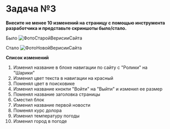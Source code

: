 # Задача №3
**Внесите не менее 10 изменений на страницу с помощью инструмента разработчика и представьте скриншоты было/стало.**

Было
![ФотоСтаройВерисииСайта](/images/TheOriginalVersion.png)

Стало
![ФотоНовойВерисииСайта](/images/ModifiedVersionOfTheSite.png)

**Список изменений**
1. Изменил название в блоке навигации по сайту с "Ролики" на "Шарики"
2. Изменил цвет текста в навигации на красный
3. Поменял цвет в поисковике 
4. Изменил название кнокпи "Войти" на "Выйти" и изменил ее размер
5. Поменял название заголовка страницы
6. Сместил блок
7. Изменил название первой новости
8. Поменял курс долора
9. Изменил температуру погоды
10. Изменил город в погоде
